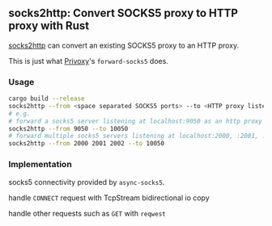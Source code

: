 ## socks2http: Convert SOCKS5 proxy to HTTP proxy with Rust

[socks2http](https://github.com/fokx/socks2http) can convert an existing SOCKS5 proxy to an HTTP proxy.

This is just what [Privoxy](https://www.privoxy.org/)'s `forward-socks5` does.

### Usage
```zsh
cargo build --release
socks2http --from <space separated SOCKS5 ports> --to <HTTP proxy listen port>
# e.g. 
# forward a socks5 server listening at localhost:9050 as an http proxy at localhost:10050
socks2http --from 9050 --to 10050
# forward multiple socks5 servers listening at localhost:2000, :2001, :2002, using random switch policy
socks2http --from 2000 2001 2002 --to 10050

```

### Implementation
socks5 connectivity provided by `async-socks5`.

handle `CONNECT` request with TcpStream bidirectional io copy

handle other requests such as `GET` with `reqwest`